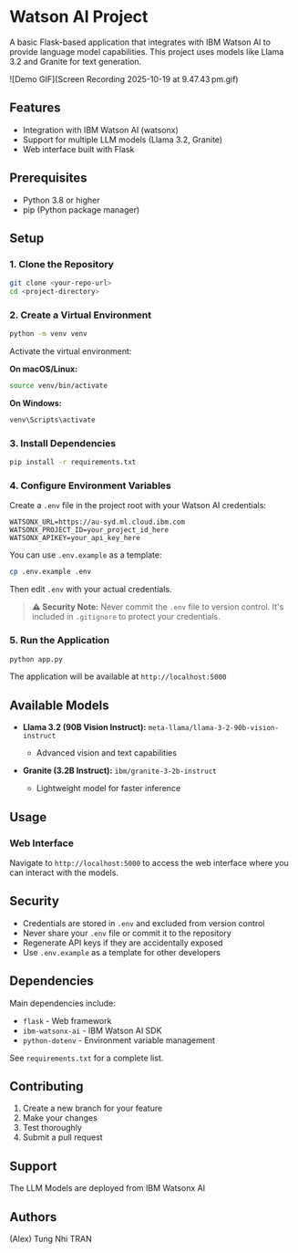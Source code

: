# Watson AI Project

A basic Flask-based application that integrates with IBM Watson AI to provide language model capabilities. This project uses models like Llama 3.2 and Granite for text generation.

![Demo GIF](Screen Recording 2025-10-19 at 9.47.43 pm.gif)

## Features

- Integration with IBM Watson AI (watsonx)
- Support for multiple LLM models (Llama 3.2, Granite)
- Web interface built with Flask

## Prerequisites

- Python 3.8 or higher
- pip (Python package manager)

## Setup

### 1. Clone the Repository

```bash
git clone <your-repo-url>
cd <project-directory>
```

### 2. Create a Virtual Environment

```bash
python -m venv venv
```

Activate the virtual environment:

**On macOS/Linux:**
```bash
source venv/bin/activate
```

**On Windows:**
```bash
venv\Scripts\activate
```

### 3. Install Dependencies

```bash
pip install -r requirements.txt
```

### 4. Configure Environment Variables

Create a `.env` file in the project root with your Watson AI credentials:

```
WATSONX_URL=https://au-syd.ml.cloud.ibm.com
WATSONX_PROJECT_ID=your_project_id_here
WATSONX_APIKEY=your_api_key_here
```

You can use `.env.example` as a template:
```bash
cp .env.example .env
```

Then edit `.env` with your actual credentials.

> **⚠️ Security Note:** Never commit the `.env` file to version control. It's included in `.gitignore` to protect your credentials.

### 5. Run the Application

```bash
python app.py
```

The application will be available at `http://localhost:5000`

## Available Models

- **Llama 3.2 (90B Vision Instruct):** `meta-llama/llama-3-2-90b-vision-instruct`
  - Advanced vision and text capabilities
  
- **Granite (3.2B Instruct):** `ibm/granite-3-2b-instruct`
  - Lightweight model for faster inference

## Usage

### Web Interface

Navigate to `http://localhost:5000` to access the web interface where you can interact with the models.

## Security

- Credentials are stored in `.env` and excluded from version control
- Never share your `.env` file or commit it to the repository
- Regenerate API keys if they are accidentally exposed
- Use `.env.example` as a template for other developers

## Dependencies

Main dependencies include:
- `flask` - Web framework
- `ibm-watsonx-ai` - IBM Watson AI SDK
- `python-dotenv` - Environment variable management

See `requirements.txt` for a complete list.

## Contributing

1. Create a new branch for your feature
2. Make your changes
3. Test thoroughly
4. Submit a pull request

## Support

The LLM Models are deployed from IBM Watsonx AI

## Authors

(Alex) Tung Nhi TRAN